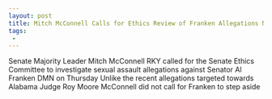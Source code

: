 ```yaml
---
layout: post
title: Mitch McConnell Calls for Ethics Review of Franken Allegations No Call Yet for His Removal
tags:
 -
---
```

Senate Majority Leader Mitch McConnell RKY called for the Senate Ethics Committee to investigate sexual assault allegations against Senator Al Franken DMN on Thursday Unlike the recent allegations targeted towards Alabama Judge Roy Moore McConnell did not call for Franken to step aside
